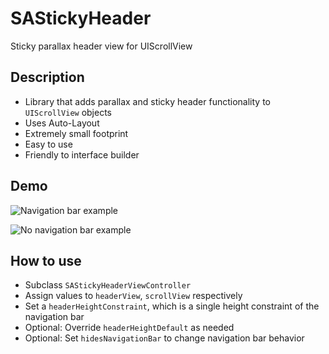 # SAStickyHeader
Sticky parallax header view for UIScrollView

## Description
- Library that adds parallax and sticky header functionality to `UIScrollView` 
 objects
- Uses Auto-Layout
- Extremely small footprint
- Easy to use
- Friendly to interface builder

## Demo
![Navigation bar example](SAStickyHeaderDemo/NavBarExample.gif)

![No navigation bar example](SAStickyHeaderDemo/NoNavBarExample.gif)

## How to use
- Subclass `SAStickyHeaderViewController`
- Assign values to `headerView`, `scrollView` respectively
- Set a `headerHeightConstraint`, which is a single height constraint of the
 navigation bar
- Optional: Override `headerHeightDefault` as needed
- Optional: Set `hidesNavigationBar` to change navigation bar behavior
